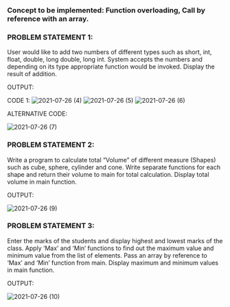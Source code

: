 ### Concept to be implemented: Function overloading, Call by reference with an array.

### PROBLEM STATEMENT 1: 
 
User would like to add two numbers of different types such as short, int, float, double, long double, long int. System accepts the numbers and depending on its type appropriate function would be invoked. Display the result of addition.   

OUTPUT:

CODE 1:
![2021-07-26 (4)](https://user-images.githubusercontent.com/87412265/127031973-4a9af2d3-7671-4387-b1a3-dec798644659.png)
![2021-07-26 (5)](https://user-images.githubusercontent.com/87412265/127031978-8de163af-e121-4118-b30b-57309fb423b6.png)
![2021-07-26 (6)](https://user-images.githubusercontent.com/87412265/127031981-694f410b-e0af-410b-8d02-5b5cbcf6060f.png)

ALTERNATIVE CODE:

![2021-07-26 (7)](https://user-images.githubusercontent.com/87412265/127032398-9ddc7345-cd5d-4a2a-9dc5-6d67396c66a1.png)



### PROBLEM STATEMENT 2: 

Write a program to calculate total “Volume” of different measure (Shapes) such as cube, sphere, cylinder and cone. Write separate functions for each shape and return their volume to main for total calculation. Display total volume in main function.

OUTPUT:
 
![2021-07-26 (9)](https://user-images.githubusercontent.com/87412265/127032108-5272e276-c6eb-4a73-b7ad-bf63a84f4c8f.png)


### PROBLEM STATEMENT 3:

Enter the marks of the students and display highest and lowest marks of the class. Apply ‘Max’ and ‘Min’ functions to find out the maximum value and minimum value from the list of elements. Pass an array by reference to ‘Max’ and ‘Min’ function from main. Display maximum and minimum values in main function. 

OUTPUT:

![2021-07-26 (10)](https://user-images.githubusercontent.com/87412265/127032257-4662b275-f9cf-470c-bce1-335545fb9ada.png)
